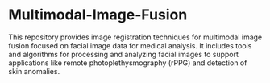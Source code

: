 # Multimodal-Image-Fusion
This repository provides image registration techniques for multimodal image fusion focused on facial image data for medical analysis. It includes tools and algorithms for processing and analyzing facial images to support applications like remote photoplethysmography (rPPG) and detection of skin anomalies. 
